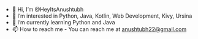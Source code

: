 - 👋 Hi, I’m @HeyItsAnushtubh
- 👀 I’m interested in Python, Java, Kotlin, Web Development, Kivy, Ursina
- 🌱 I’m currently learning Python and Java
- 📫 How to reach me -
                    You can reach me at anushtubh22@gmail.com

<!---
HeyItsAnushtubh/HeyItsAnushtubh is a ✨ special ✨ repository because its `README.md` (this file) appears on your GitHub profile.
You can click the Preview link to take a look at your changes.
--->

